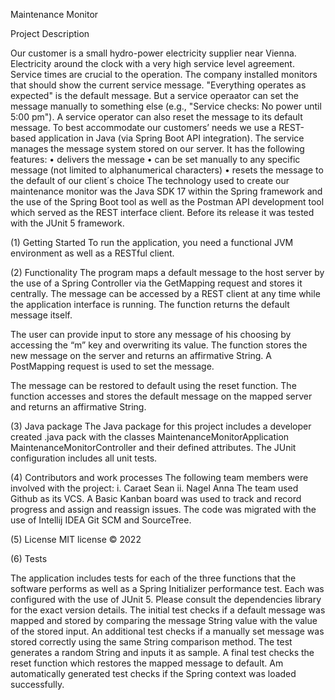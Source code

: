 Maintenance Monitor

Project Description

Our customer is a small hydro-power electricity supplier near Vienna. Electricity around the clock with a very high service level agreement. Service times are crucial to the operation. The company installed monitors that should show the current service message.
"Everything operates as expected" is the default message. But a service operaator can set the message manually to something else (e.g., "Service checks: No power until 5:00 pm"). A service operator can also reset the message to its default message.
To best accommodate our customers’ needs we use a REST-based application in Java (via Spring Boot API integration). The service manages the message system stored on our server. It has the following features:
•	delivers the message
•	can be set manually to any specific message (not limited to alphanumerical characters)
•	resets the message to the default of our client´s choice
The technology used to create our maintenance monitor was the Java SDK 17 within the Spring framework and the use of the Spring Boot tool as well as the Postman API development tool which served as the REST interface client. Before its release it was tested with the JUnit 5 framework.

(1)	Getting Started
To run the application, you need a functional JVM environment as well as a RESTful client. 



(2)	Functionality 
The program maps a default message to the host server by the use of a Spring Controller via the GetMapping request and stores it centrally. The message can be accessed by a REST client at any time while the application interface is running. The function returns the default message itself.

The user can provide input to store any message of his choosing by accessing the “m” key and overwriting its value. The function stores the new message on the server and returns an affirmative String. A PostMapping request is used to set the message.


The message can be restored to default using the reset function. The function accesses and stores the default message on the mapped server and returns an affirmative String. 


(3)	Java package
The Java package for this project includes a developer created .java pack with the classes MaintenanceMonitorApplication MaintenanceMonitorController and their defined attributes. The JUnit configuration includes all unit tests. 

(4)	Contributors and work processes
The following team members were involved with the project:
i.	Caraet Sean
ii.	Nagel Anna
The team used Github as its VCS. A Basic Kanban board was used to track and record progress and assign and reassign issues. The code was migrated with the use of Intellij IDEA Git SCM and SourceTree.   




(5)	License
MIT license © 2022	

(6)	Tests

The application includes tests for each of the three functions that the software performs as well as a Spring Initializer performance test. Each was configured with the use of JUnit 5. Please consult the dependencies library for the exact version details. The initial test checks if a default message was mapped and stored by comparing the message String value with the value of the stored input. An additional test checks if a manually set message was stored correctly using the same String comparison method. The test generates a random String and inputs it as sample. A final test checks the reset function which restores the mapped message to default. Am automatically generated test checks if the Spring context was loaded successfully.
